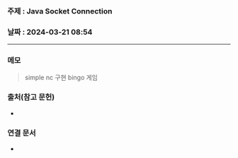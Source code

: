 ### 주제 : Java Socket Connection

### 날짜 : 2024-03-21 08:54
----
### 메모
> simple nc 구현
> bingo 게임

### 출처(참고 문헌)
-

### 연결 문서
-
